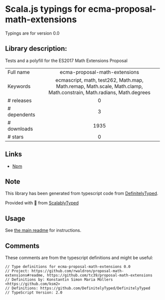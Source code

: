 
# Scala.js typings for ecma-proposal-math-extensions

Typings are for version 0.0

## Library description:
Tests and a polyfill for the ES2017 Math Extensions Proposal

|                    |                 |
| ------------------ | :-------------: |
| Full name          | ecma-proposal-math-extensions |
| Keywords           | ecmascript, math, test262, Math.map, Math.remap, Math.scale, Math.clamp, Math.constrain, Math.radians, Math.degrees |
| # releases         | 0 |
| # dependents       | 3 |
| # downloads        | 1935 |
| # stars            | 0 |

## Links
- [Npm](https://www.npmjs.com/package/ecma-proposal-math-extensions)
    


## Note
This library has been generated from typescript code from [DefinitelyTyped](https://definitelytyped.org).

Provided with :purple_heart: from [ScalablyTyped](https://github.com/oyvindberg/ScalablyTyped)

## Usage
See [the main readme](../../readme.md) for instructions.

## Comments

These comments are from the typescript definitions and might be useful:
```
// Type definitions for ecma-proposal-math-extensions 0.0
// Project: https://github.com/rwaldron/proposal-math-extensions#readme, https://github.com/tc39/proposal-math-extensions
// Definitions by: Konstantin Simon Maria Möllers <https://github.com/ksm2>
// Definitions: https://github.com/DefinitelyTyped/DefinitelyTyped
// TypeScript Version: 2.0

```

